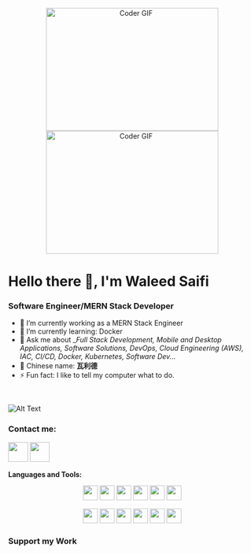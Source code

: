 <p align="center">
  <img alt="Coder GIF" height=250 width=350 src="https://magiccopy.xyz/assets/images/hadder.gif" />
  <br>
  <img alt="Coder GIF" height=250 width=350 src="https://images.squarespace-cdn.com/content/v1/5769fc401b631bab1addb2ab/1541580611624-TE64QGKRJG8SWAIUS7NS/ke17ZwdGBToddI8pDm48kPoswlzjSVMM-SxOp7CV59BZw-zPPgdn4jUwVcJE1ZvWQUxwkmyExglNqGp0IvTJZamWLI2zvYWH8K3-s_4yszcp2ryTI0HqTOaaUohrI8PI6FXy8c9PWtBlqAVlUS5izpdcIXDZqDYvprRqZ29Pw0o/coding-freak.gif" />
</p>





# Hello there 👋, I'm Waleed Saifi

### Software Engineer/MERN Stack Developer

- 🔭 I’m currently working as a MERN Stack Engineer 
- 🌱 I’m currently learning: Docker
- 💬 Ask me about __Full Stack Development, Mobile and Desktop Applications, Software Solutions, DevOps, Cloud Engineering (AWS), IAC, CI/CD, Docker, Kubernetes, Software Dev..._
- 🧧 Chinese name: __瓦利德__
- ⚡ Fun fact: I like to tell my computer what to do.

<br/>



![Alt Text](https://github-readme-streak-stats.herokuapp.com?user=WaleedSaifi0890&theme=tokyonight&hide_border=true)



### Contact me:

<a href="https://twitter.com/WaleedSaifi34"><img src="https://www.vectorlogo.zone/logos/twitter/twitter-icon.svg" width="40" height="40"/></a>
<a href="https://www.linkedin.com/in/javascript-web-developer/"><img src="https://www.vectorlogo.zone/logos/linkedin/linkedin-icon.svg" width="40" height="40"/></a>


**Languages and Tools:**  
<p align="center">
  <img height="30" src="https://cdn.jsdelivr.net/gh/devicons/devicon/icons/react/react-original.svg">
  <img height="30" src="https://cdn.jsdelivr.net/gh/devicons/devicon/icons/nextjs/nextjs-original-wordmark.svg">
  <img height="30" src="https://cdn.jsdelivr.net/gh/devicons/devicon/icons/vuejs/vuejs-original-wordmark.svg">
  <img height="30" src="https://cdn.jsdelivr.net/gh/devicons/devicon/icons/tailwindcss/tailwindcss-plain.svg">
  <img height="30" src="https://cdn.jsdelivr.net/gh/devicons/devicon/icons/materialui/materialui-original.svg">
  <img height="30" src="https://cdn.jsdelivr.net/gh/devicons/devicon/icons/antd/antd-original.svg">
</p>
<p align="center">
  <img height="30" src="https://cdn.jsdelivr.net/gh/devicons/devicon/icons/javascript/javascript-original.svg">
  <img height="30" src="https://cdn.jsdelivr.net/gh/devicons/devicon/icons/typescript/typescript-original.svg">
  <img height="30" src="https://cdn.jsdelivr.net/gh/devicons/devicon/icons/sass/sass-original.svg">
  <img height="30" src="https://cdn.jsdelivr.net/gh/devicons/devicon/icons/redux/redux-original.svg">
  <img height="30" src="https://cdn.jsdelivr.net/gh/devicons/devicon/icons/nodejs/nodejs-original-wordmark.svg">
  <img height="30" src="https://cdn.jsdelivr.net/gh/devicons/devicon/icons/mongodb/mongodb-original-wordmark.svg">
</p>
<!-- Add more images here -->











### Support my Work




